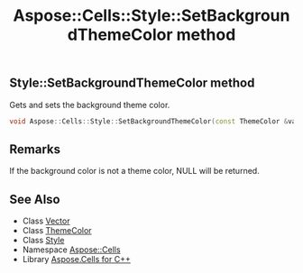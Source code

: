 ﻿---
title: Aspose::Cells::Style::SetBackgroundThemeColor method
linktitle: SetBackgroundThemeColor
second_title: Aspose.Cells for C++ API Reference
description: 'Aspose::Cells::Style::SetBackgroundThemeColor method. Gets and sets the background theme color in C++.'
type: docs
weight: 700
url: /cpp/aspose.cells/style/setbackgroundthemecolor/
---
## Style::SetBackgroundThemeColor method


Gets and sets the background theme color.

```cpp
void Aspose::Cells::Style::SetBackgroundThemeColor(const ThemeColor &value)
```

## Remarks


If the background color is not a theme color, NULL will be returned. 
## See Also

* Class [Vector](../../vector/)
* Class [ThemeColor](../../themecolor/)
* Class [Style](../)
* Namespace [Aspose::Cells](../../)
* Library [Aspose.Cells for C++](../../../)
